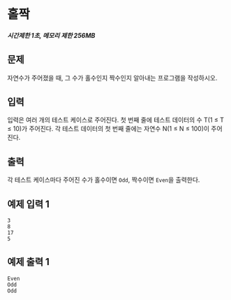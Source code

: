 # 홀짝

##### 시간제한 1초, 메모리 제한 256MB

## 문제

자연수가 주어졌을 때, 그 수가 홀수인지 짝수인지 알아내는 프로그램을 작성하시오.



## 입력

입력은 여러 개의 테스트 케이스로 주어진다. 첫 번째 줄에 테스트 데이터의 수 T(1 ≤ T ≤ 10)가 주어진다. 각 테스트 데이터의 첫 번째 줄에는 자연수 N(1 ≤ N ≤ 100)이 주어진다.



## 출력

각 테스트 케이스마다 주어진 수가 홀수이면 `Odd`, 짝수이면 `Even`을 출력한다.



## 예제 입력 1

```
3
8
17
5
```



## 예제 출력 1

```
Even
Odd
Odd
```


